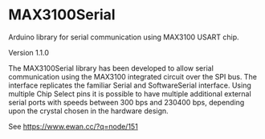# MAX3100Serial
Arduino library for serial communication using MAX3100 USART chip.

Version 1.1.0

The MAX3100Serial library has been developed to allow serial communication using the MAX3100 integrated circuit over the SPI bus.  The interface replicates the familiar Serial and SoftwareSerial interface.  Using multiple Chip Select pins it is possible to have multiple additional external serial ports with speeds between 300 bps and 230400 bps, depending upon the crystal chosen in the hardware design.

See https://www.ewan.cc/?q=node/151
